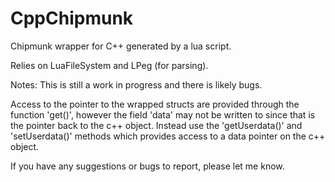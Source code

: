 CppChipmunk
===========

Chipmunk wrapper for C++ generated by a lua script.

Relies on LuaFileSystem and LPeg (for parsing).

Notes:
This is still a work in progress and  there is likely bugs.

Access to the pointer to the wrapped structs are provided through the function 'get()',
however the field 'data' may not be written to since that is the pointer back to the c++ object.
Instead use the 'getUserdata()' and 'setUserdata()' methods which provides access to a data pointer on the c++ object.


If you have any suggestions or bugs to report, please let me know.